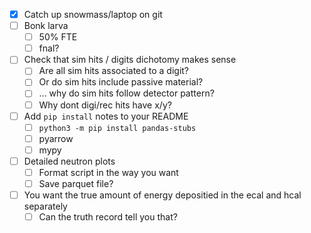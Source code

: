 - [x] Catch up snowmass/laptop on git
- [ ] Bonk larva
  - [ ] 50% FTE
  - [ ] fnal?
- [ ] Check that sim hits / digits dichotomy makes sense
  - [ ] Are all sim hits associated to a digit?
  - [ ] Or do sim hits include passive material?
  - [ ] ... why do sim hits follow detector pattern?
  - [ ] Why dont digi/rec hits have x/y?
- [ ] Add `pip install` notes to your README
  - [ ] `python3 -m pip install pandas-stubs`
  - [ ] pyarrow
  - [ ] mypy
- [ ] Detailed neutron plots
  - [ ] Format script in the way you want
  - [ ] Save parquet file?
- [ ] You want the true amount of energy depositied in the ecal and hcal separately
  - [ ] Can the truth record tell you that?
